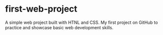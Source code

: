 # first-web-project
A simple web project built with HTNL and CSS. My first project on GitHub to practice and showcase basic web development skills.
